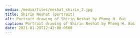 ```yaml
---
media: /media/files/neshat_shirin_2.jpg
title: Shirin Neshat (portrait)
alt: Portrait drawing of Shirin Neshat by Phong H. Bui
caption: Portrait drawing of Shirin Neshat by Phong H. Bui
date: 2021-01-28T12:42:00-0500
---
```


